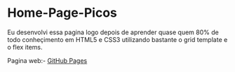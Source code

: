 # Home-Page-Picos
Eu desenvolvi essa pagina logo depois de aprender quase quem 80% de todo conheçimento em HTML5 e CSS3 utilizando bastante o grid template e o flex items.

Pagina web:- [GitHub Pages](https://nayseboy.github.io/Home-Page-Picos/)
